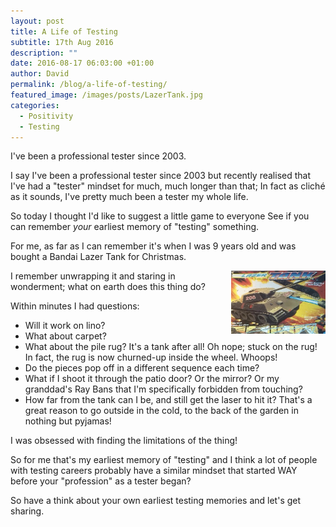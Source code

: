 ```yaml
---
layout: post
title: A Life of Testing
subtitle: 17th Aug 2016
description: ""
date: 2016-08-17 06:03:00 +01:00
author: David
permalink: /blog/a-life-of-testing/
featured_image: /images/posts/LazerTank.jpg
categories:
  - Positivity
  - Testing
---
```

I've been a professional tester since 2003.

I say I've been a professional tester since 2003 but recently realised that I've had a "tester" mindset for much, much longer than that; In fact as cliché as it sounds, I've pretty much been a tester my whole life.

So today I thought I'd like to suggest a little game to everyone  See if you can remember _your_ earliest memory of "testing" something.

For me, as far as I can remember it's when I was 9 years old and was bought a Bandai Lazer Tank for Christmas.

<img src="/images/posts/LazerTank.jpg" alt="Lazer Tank by Bandai" style="float:right; margin-left: 10px; width:30%;" />

I remember unwrapping it and staring in wonderment; what on earth does this thing do?

Within minutes I had questions:

* Will it work on lino?
* What about carpet?
* What about the pile rug? It's a tank after all!  Oh nope; stuck on the rug! In fact, the rug is now churned-up inside the wheel. Whoops!
* Do the pieces pop off in a different sequence each time?
* What if I shoot it through the patio door? Or the mirror? Or my granddad's Ray Bans that I'm specifically forbidden from touching?
* How far from the tank can I be, and still get the laser to hit it? That's a great reason to go outside in the cold, to the back of the garden in nothing but pyjamas!

I was obsessed with finding the limitations of the thing!

So for me that's my earliest memory of "testing" and I think a lot of people with testing careers probably have a similar mindset that started WAY before your "profession" as a tester began?

So have a think about your own earliest testing memories and let's get sharing.
